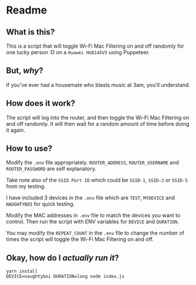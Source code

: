 # Readme

## What is this?
This is a script that will toggle Wi-Fi Mac Filtering on and off randomly for one lucky person :D on a `Huawei HG8145V5` using Puppeteer.

## But, *why*?
If you've ever had a housemate who blasts music at 3am, you'll understand. 

## How does it work?
The script will log into the router, and then toggle the Wi-Fi Mac Filtering on and off randomly. It will then wait for a random amount of time before doing it again. 

## How to use?
Modify the `.env` file appropriately. 
`ROUTER_ADDRESS`, `ROUTER_USERNAME` and `ROUTER_PASSWORD` are self explanatory.

Take note also of the `SSID Port ID` which could be `SSID-1`, `SSID-2` or `SSID-5` from my testing.

I have included 3 devices in the `.env` file which are `TEST`, `MYDEVICE` and `NAUGHTYBOI` for quick testing.

Modify the MAC addresses in `.env` file to match the devices you want to control. Then run the script with ENV variables for `DEVICE` and `DURATION`.

You may modify the `REPEAT_COUNT` in the `.env` file to change the number of times the script will toggle the Wi-Fi Mac Filtering on and off.

## Okay, how do I *actually run it*?
`yarn install`
\
`DEVICE=naughtyboi DURATION=long node index.js`